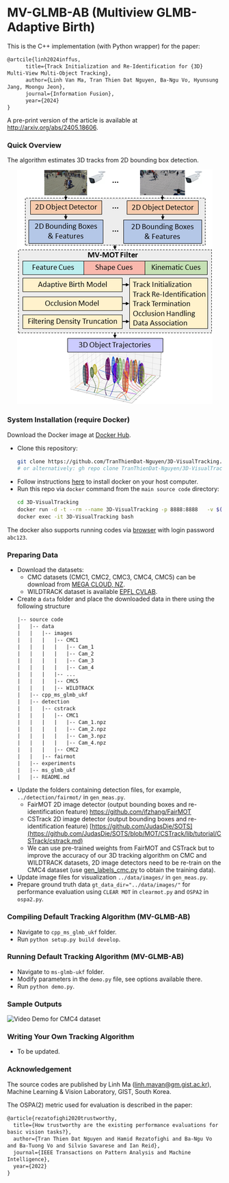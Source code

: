 # MV-GLMB-AB (Multiview GLMB-Adaptive Birth)

This is the C++ implementation (with Python wrapper) for the paper:
```
@artcile{linh2024inffus,
      title={Track Initialization and Re-Identification for {3D} Multi-View Multi-Object Tracking}, 
      author={Linh Van Ma, Tran Thien Dat Nguyen, Ba-Ngu Vo, Hyunsung Jang, Moongu Jeon},
      journal={Information Fusion},
      year={2024}
}
```
A pre-print version of the article is available at http://arxiv.org/abs/2405.18606.

### Quick Overview
The algorithm estimates 3D tracks from 2D bounding box detection.
<div align="center">
	<img src="assets/overview.png">
</div>

### System Installation (require Docker)
Download the Docker image at [Docker Hub](https://hub.docker.com/r/isplcurtin/mv-glmb-ab).
- Clone this repository:
    ```sh
    git clone https://github.com/TranThienDat-Nguyen/3D-VisualTracking.git
    # or alternatively: gh repo clone TranThienDat-Nguyen/3D-VisualTracking
    ```
- Follow instructions [here](https://docs.docker.com/engine/install/) to install docker on your host computer.
- Run this repo via `docker` command from the `main source code` directory: 
    ```bash
    cd 3D-VisualTracking
    docker run -d -t --rm --name 3D-VisualTracking -p 8888:8888   -v $(pwd):/workspace:Z  isplcurtin/mv-glmb-ab:latest
    docker exec -it 3D-VisualTracking bash
    ```
The docker also supports running codes via [browser](http://localhost:8888) with login password `abc123`. 

### Preparing Data
 - Download the datasets: 
    - CMC datasets (CMC1, CMC2, CMC3, CMC4, CMC5) can be download from [MEGA CLOUD, NZ](https://mega.nz/file/LKxAyZiT#wa-aMQmgk9guNkjj1olaPeUf-LgPS5P9iYBmZSLFnp8).
    - WILDTRACK dataset is available  [EPFL CVLAB](https://www.epfl.ch/labs/cvlab/data/data-wildtrack/).
- Create a `data` folder and place the downloaded data in there using the following structure
    ```
    |-- source code
    |   |-- data
    |   |   |-- images
    |   |   |   |-- CMC1
    |   |   |   |   |-- Cam_1
    |   |   |   |   |-- Cam_2
    |   |   |   |   |-- Cam_3
    |   |   |   |   |-- Cam_4
    |   |   |   |-- ...
    |   |   |   |-- CMC5
    |   |   |   |-- WILDTRACK
    |   |-- cpp_ms_glmb_ukf
    |   |-- detection
    |   |   |-- cstrack
    |   |   |   |-- CMC1
    |   |   |   |   |-- Cam_1.npz
    |   |   |   |   |-- Cam_2.npz
    |   |   |   |   |-- Cam_3.npz
    |   |   |   |   |-- Cam_4.npz
    |   |   |   |-- CMC2
    |   |   |-- fairmot
    |   |-- experiments
    |   |-- ms_glmb_ukf
    |   |-- README.md
    ```
- Update the folders containing detection files, for example, `../detection/fairmot/` in `gen_meas.py`.
    - FairMOT 2D image detector (output bounding boxes and re-identification feature) https://github.com/ifzhang/FairMOT
    - CSTrack 2D image detector (output bounding boxes and re-identification feature) [https://github.com/JudasDie/SOTS](https://github.com/JudasDie/SOTS/blob/MOT/CSTrack/lib/tutorial/CSTrack/cstrack.md)
    - We can use pre-trained weights from FairMOT and CSTrack but to improve the accuracy of our 3D tracking algorithm on CMC and WILDTRACK datasets, 2D image detectors need to be re-train on the CMC4 dataset (use [gen_labels_cmc.py](detection/fairmot/cmc/gen_labels_cmc.py) to obtain the training data).
- Update image files for visualization `../data/images/` in `gen_meas.py`.
- Prepare ground truth data `gt_data_dir="../data/images/"` for performance evaluation using `CLEAR MOT` in `clearmot.py` and `OSPA2` in `ospa2.py`.

### Compiling Default Tracking Algorithm (MV-GLMB-AB)
- Navigate to `cpp_ms_glmb_ukf` folder.
- Run `python setup.py build develop`.

### Running Default Tracking Algorithm (MV-GLMB-AB)
- Navigate to `ms-glmb-ukf` folder.
- Modify parameters in the `demo.py`  file, see options available there.
- Run `python demo.py`.

### Sample Outputs
![Video Demo for CMC4 dataset](assets/cmc4_demo.gif)

### Writing Your Own Tracking Algorithm
- To be updated.

### Acknowledgement
The source codes are published by Linh Ma (linh.mavan@gm.gist.ac.kr), Machine Learning & Vision Laboratory, GIST, South Korea.

The OSPA(2) metric used for evaluation is described in the paper:
```
@article{rezatofighi2020trustworthy,
  title={How trustworthy are the existing performance evaluations for basic vision tasks?},
  author={Tran Thien Dat Nguyen and Hamid Rezatofighi and Ba-Ngu Vo and Ba-Tuong Vo and Silvio Savarese and Ian Reid},
  journal={IEEE Transactions on Pattern Analysis and Machine Intelligence},
  year={2022}
}
```

